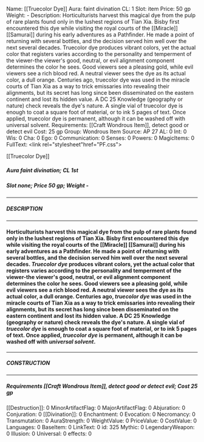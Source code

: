 Name: [[Truecolor Dye]]
Aura: faint divination
CL: 1
Slot: item
Price: 50 gp
Weight: -
Description: Horticulturists harvest this magical dye from the pulp of rare plants found only in the lushest regions of Tian Xia. Bisby first encountered this dye while visiting the royal courts of the [[Miracle]] [[Samurai]] during his early adventures as a Pathfinder. He made a point of returning with several bottles, and the decision served him well over the next several decades. Truecolor dye produces vibrant colors, yet the actual color that registers varies according to the personality and temperment of the viewer-the viewer's good, neutral, or evil alignment component determines the color he sees. Good viewers see a pleasing gold, while evil viewers see a rich blood red. A neutral viewer sees the dye as its actual color, a dull orange. Centuries ago, truecolor dye was used in the miracle courts of Tian Xia as a way to trick emissaries into revealing their alignments, but its secret has long since been disseminated on the eastern continent and lost its hidden value. A DC 25 Knowledge (geography or nature) check reveals the dye's nature. A single vial of truecolor dye is enough to coat a square foot of material, or to ink 5 pages of text. Once applied, truecolor dye is permanent, although it can be washed off with universal solvent.
Requirements: [[Craft Wondrous Item]], detect good or detect evil
Cost: 25 gp
Group: Wondrous Item
Source: AP 27
AL: 0
Int: 0
Wis: 0
Cha: 0
Ego: 0
Communication: 0
Senses: 0
Powers: 0
MagicItems: 0
FullText: <link rel="stylesheet"href="PF.css"><div class="heading"><p class="alignleft">[[Truecolor Dye]]</p><div style="clear: both;"></div></div><div><h5><b>Aura </b>faint divination; <b>CL </b>1st</h5><h5><b>Slot </b>none; <b>Price </b>50 gp; <b>Weight </b>-</h5></div><hr/><div><h5><b>DESCRIPTION</b></h5></div><hr/><div><h4><p>Horticulturists harvest this magical dye from the pulp of rare plants found only in the lushest regions of Tian Xia. Bisby first encountered this dye while visiting the royal courts of the [[Miracle]] [[Samurai]] during his early adventures as a Pathfinder. He made a point of returning with several bottles, and the decision served him well over the next several decades. <i>Truecolor dye</i> produces vibrant colors, yet the actual color that registers varies according to the personality and temperment of the viewer-the viewer's good, neutral, or evil alignment component determines the color he sees. Good viewers see a pleasing gold, while evil viewers see a rich blood red. A neutral viewer sees the dye as its actual color, a dull orange. Centuries ago, <i>truecolor dye</i> was used in the miracle courts of Tian Xia as a way to trick emissaries into revealing their alignments, but its secret has long since been disseminated on the eastern continent and lost its hidden value. A DC 25 Knowledge (geography or nature) check reveals the dye's nature. A single vial of <i>truecolor dye</i> is enough to coat a square foot of material, or to ink 5 pages of text. Once applied, <i>truecolor dye</i> is permanent, although it can be washed off with <i>universal solvent</i>.</p></h4></div><hr/><div><h5><b>CONSTRUCTION</b></h5></div><hr/><div><h5><b>Requirements </b>[[Craft Wondrous Item]], <i>detect good or detect evil</i>; <b>Cost </b>25 gp</h5></div>
[[Destruction]]: 0
MinorArtifactFlag: 0
MajorArtifactFlag: 0
Abjuration: 0
Conjuration: 0
[[Divination]]: 0
Enchantment: 0
Evocation: 0
Necromancy: 0
Transmutation: 0
AuraStrength: 0
WeightValue: 0
PriceValue: 0
CostValue: 0
Languages: 0
BaseItem: 0
LinkText: 0
id: 325
Mythic: 0
LegendaryWeapon: 0
Illusion: 0
Universal: 0
effects: 0
